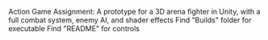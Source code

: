 Action Game Assignment: 
A prototype for a 3D arena fighter in Unity, with a full combat system, enemy AI, and shader effects 
Find "Builds" folder for executable
Find "README" for controls
